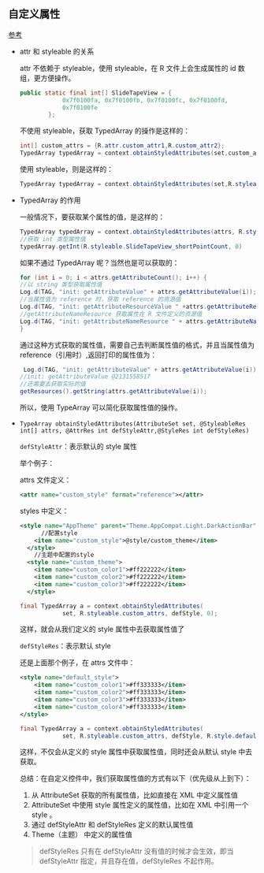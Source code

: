 ## 自定义属性

[参考](http://www.jianshu.com/p/61b79e7f88fc)



* attr 和 styleable 的关系

  attr 不依赖于 styleable，使用 styleable，在 R 文件上会生成属性的 id 数组，更方便操作。

  ``` java
  public static final int[] SlideTapeView = {
              0x7f0100fa, 0x7f0100fb, 0x7f0100fc, 0x7f0100fd,
              0x7f0100fe
          };
  ```

  不使用 styleable，获取 TypedArray 的操作是这样的：

  ``` java
  int[] custom_attrs = {R.attr.custom_attr1,R.custom_attr2};
  TypedArray typedArray = context.obtainStyledAttributes(set,custom_attrs);
  ```

  使用 styleable，则是这样的：

  ``` java
  TypedArray typedArray = context.obtainStyledAttributes(set,R.styleable.custom_attrs);
  ```

* TypedArray 的作用

  一般情况下，要获取某个属性的值，是这样的：

  ``` java
  TypedArray typedArray = context.obtainStyledAttributes(attrs, R.styleable.SlideTapeView, 0, 0);
  //获取 int 类型属性值
  typedArray.getInt(R.styleable.SlideTapeView_shortPointCount, 0)
  ```

  如果不通过 TypedArray 呢？当然也是可以获取的：

  ``` java
  for (int i = 0; i < attrs.getAttributeCount(); i++) {
  //以 string 类型获取属性值
  Log.d(TAG, "init: getAttributeValue" + attrs.getAttributeValue(i));
  //当属性值为 reference 时，获取 reference 的资源值
  Log.d(TAG, "init: getAttributeResourceValue " +attrs.getAttributeResourceValue(i,0));
  //getAttributeNameResource 获取属性在 R 文件定义的资源值
  Log.d(TAG, "init: getAttributeNameResource " + attrs.getAttributeNameResource(i));
  }
  ```

  通过这种方式获取的属性值，需要自己去判断属性值的格式，并且当属性值为 reference（引用时）,返回打印的属性值为：

  ``` java
   Log.d(TAG, "init: getAttributeValue" + attrs.getAttributeValue(i));
  //init: getAttributeValue @2131558517
  //还需要去获取实际的值
  getResources().getString(attrs.getAttributeValue(i));
  ```

  所以，使用 TypeArray 可以简化获取属性值的操作。

* `TypeArray obtainStyledAttributes(AttributeSet set, @StyleableRes int[] attrs, @AttrRes int defStyleAttr,@StyleRes int defStyleRes)`

  `defStyleAttr`：表示默认的 style 属性

  举个例子：

  attrs 文件定义：

  ``` xml
  <attr name="custom_style" format="reference"></attr>
  ```

  styles 中定义：

  ``` xml
  <style name="AppTheme" parent="Theme.AppCompat.Light.DarkActionBar">
        //配置style
      <item name="custom_style">@style/custom_theme</item>
    </style>
      //主题中配置的style
    <style name="custom_theme">
      <item name="custom_color1">#ff222222</item>
      <item name="custom_color2">#ff222222</item>
      <item name="custom_color3">#ff222222</item>
    </style>
  ```

  ``` java
  final TypedArray a = context.obtainStyledAttributes(
              set, R.styleable.custom_attrs, defStyle, 0);
  ```

  这样，就会从我们定义的 style 属性中去获取属性值了

  `defStyleRes`：表示默认 style

  还是上面那个例子，在 attrs 文件中：

  ``` xml
  <style name="default_style">
      <item name="custom_color1">#ff333333</item>
      <item name="custom_color2">#ff333333</item>
      <item name="custom_color3">#ff333333</item>
      <item name="custom_color4">#ff333333</item>
  </style>
  ```

  ``` java
  final TypedArray a = context.obtainStyledAttributes(
              set, R.styleable.custom_attrs, defStyle, R.style.default_style);
  ```

  这样，不仅会从定义的 style 属性中获取属性值，同时还会从默认 style 中去获取。

  总结：在自定义控件中，我们获取属性值的方式有以下（优先级从上到下）：

  1. 从 AttributeSet 获取的所有属性值，比如直接在 XML 中定义属性值
  2. AttributeSet 中使用 style 属性定义的属性值，比如在 XML 中引用一个 style 。
  3. 通过 defStyleAttr 和 defStyleRes 定义的默认属性值
  4. Theme（主题） 中定义的属性值

  > defStyleRes 只有在 defStyleAttr 没有值的时候才会生效，即当 defStyleAttr 指定，并且存在值，defStyleRes 不起作用。